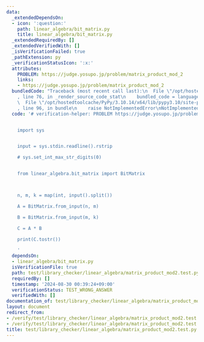 ```yaml
---
data:
  _extendedDependsOn:
  - icon: ':question:'
    path: linear_algebra/bit_matrix.py
    title: linear_algebra/bit_matrix.py
  _extendedRequiredBy: []
  _extendedVerifiedWith: []
  _isVerificationFailed: true
  _pathExtension: py
  _verificationStatusIcon: ':x:'
  attributes:
    PROBLEM: https://judge.yosupo.jp/problem/matrix_product_mod_2
    links:
    - https://judge.yosupo.jp/problem/matrix_product_mod_2
  bundledCode: "Traceback (most recent call last):\n  File \"/opt/hostedtoolcache/PyPy/3.10.14/x64/lib/pypy3.10/site-packages/onlinejudge_verify/documentation/build.py\"\
    , line 76, in _render_source_code_stat\n    bundled_code = language.bundle(\n\
    \  File \"/opt/hostedtoolcache/PyPy/3.10.14/x64/lib/pypy3.10/site-packages/onlinejudge_verify/languages/python.py\"\
    , line 96, in bundle\n    raise NotImplementedError\nNotImplementedError\n"
  code: '# verification-helper: PROBLEM https://judge.yosupo.jp/problem/matrix_product_mod_2


    import sys


    input = sys.stdin.readline().rstrip

    # sys.set_int_max_str_digits(0)


    from linear_algebra.bit_matrix import BitMatrix



    n, m, k = map(int, input().split())

    A = BitMatrix.from_input(n, m)

    B = BitMatrix.from_input(m, k)

    C = A * B

    print(C.tostr())

    '
  dependsOn:
  - linear_algebra/bit_matrix.py
  isVerificationFile: true
  path: test/library_checker/linear_algebra/matrix_product_mod2.test.py
  requiredBy: []
  timestamp: '2024-08-30 00:39:24+09:00'
  verificationStatus: TEST_WRONG_ANSWER
  verifiedWith: []
documentation_of: test/library_checker/linear_algebra/matrix_product_mod2.test.py
layout: document
redirect_from:
- /verify/test/library_checker/linear_algebra/matrix_product_mod2.test.py
- /verify/test/library_checker/linear_algebra/matrix_product_mod2.test.py.html
title: test/library_checker/linear_algebra/matrix_product_mod2.test.py
---
```

